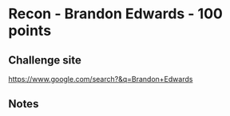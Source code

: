 # Recon - Brandon Edwards - 100 points  

## Challenge site  

https://www.google.com/search?&q=Brandon+Edwards  

## Notes  


